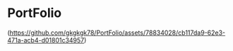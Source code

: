 # PortFolio


(https://github.com/gkgkgk78/PortFolio/assets/78834028/cb117da9-62e3-471a-acb4-d01801c34957)

